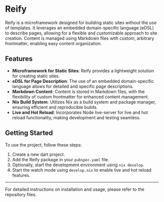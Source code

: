 # Reify

Reify is a microframework designed for building static sites without the use of templates. It leverages an embedded domain-specific language (eDSL) to describe pages, allowing for a flexible and customizable approach to site creation. Content is managed using Markdown files with custom, arbitrary frontmatter, enabling easy content organization.

## Features

- **Microframework for Static Sites**: Reify provides a lightweight solution for creating static sites.
- **eDSL for Page Description**: The use of an embedded domain-specific language allows for detailed and specific page descriptions.
- **Markdown Content**: Content is stored in Markdown files, with the flexibility of custom frontmatter for enhanced content management.
- **Nix Build System**: Utilizes Nix as a build system and package manager, ensuring efficient and reproducible builds.
- **Live and Hot Reload**: Incorporates Node live-server for live and hot reload functionality, making development and testing seamless.

## Getting Started

To use the project, follow these steps:

1. Create a new dart project.
2. Add the Reify package in your `pubspec.yaml` file.
3. Optionally, start the development environment using `nix develop`.
4. Start the watch mode using `develop.nix` to enable live and hot reload features.

---

For detailed instructions on installation and usage, please refer to the repository files.
